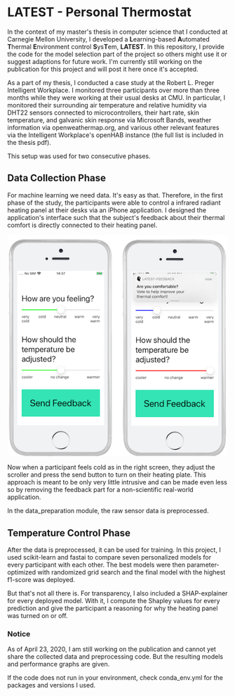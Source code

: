 # LATEST - Personal Thermostat

In the context of my master's thesis in computer science that I conducted at Carnegie
Mellon University, I developed a **L**earning-based **A**utomated **T**hermal 
**E**nvironment control **S**ys**T**em, **LATEST**. In this repository, I provide the code 
for the model selection part of the project so others might use it or suggest adaptions 
for future work. I'm currently still working on the publication for this project and 
will post it here once it's accepted. 
 
As a part of my thesis, I conducted a case study at the Robert L. Preger Intelligent 
Workplace. I monitored three participants over more than three months while they 
were working at their usual desks at CMU. In particular, I monitored their surrounding air
temperature and relative humidity via DHT22 sensors connected to microcontrollers, their hart 
rate, skin temperature, and galvanic skin response via Microsoft Bands, weather 
information via openweathermap.org, and various other relevant features via the Intelligent 
Workplace's openHAB instance (the full list is included in the thesis pdf).

This setup was used for two consecutive phases.

## Data Collection Phase
For machine learning we need data. It's easy as that. Therefore, in the first phase of the 
study, the participants were able to control a infrared radiant heating panel at their 
desks via an iPhone application. I designed the application's interface such
that the subject's feedback about their thermal comfort is directly connected to their 
heating panel. 

<p align="center">
  <img src="https://raw.githubusercontent.com/pruoff/LATEST/master/figures/ui_data_collection_small.png" width="500" />
</p>

Now when a participant feels cold as in the right screen, they adjust the scroller and press
the send button to turn on their heating plate. This approach is meant to be only very 
little intrusive and can be made even less so by removing the feedback part for a 
non-scientific real-world application.

In the data_preparation module, the raw sensor data is preprocessed.

## Temperature Control Phase  

After the data is preprocessed, it can be used for training. In this project, I used 
scikit-learn and fastai to compare seven personalized models for every participant with 
each other. The best models were then parameter-optimized with randomized grid search and 
the final model with the highest f1-score was deployed.

But that's not all there is. For transparency, I also included a SHAP-explainer for every 
deployed model. With it, I compute the Shapley values for every prediction and give
the participant a reasoning for why the heating panel was turned on or off. 


### Notice
As of April 23, 2020, I am still working on the publication and cannot yet share the collected
data and preprocessing code. But the resulting models and performance graphs are given.

If the code does not run in your environment, check conda_env.yml for the packages and 
versions I used.